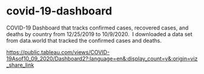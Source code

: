# covid-19-dashboard
COVID-19 Dashboard that tracks confirmed cases, recovered cases, and deaths by country from 12/25/2019 to 10/9/2020. 
I downloaded a data set from data.world that tracked the confirmed cases and deaths. 


https://public.tableau.com/views/COVID-19Asof10_09_2020/Dashboard2?:language=en&:display_count=y&:origin=viz_share_link
